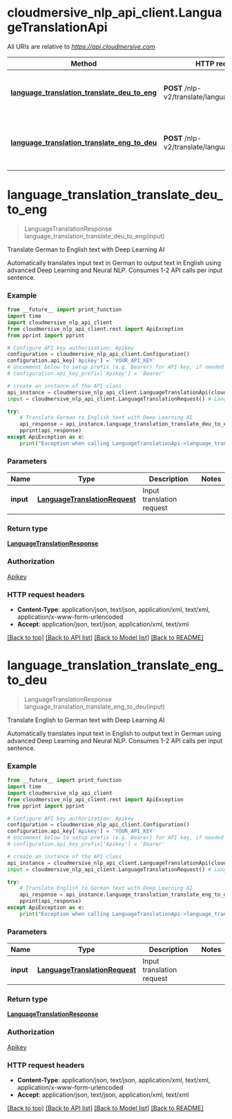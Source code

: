 # cloudmersive_nlp_api_client.LanguageTranslationApi

All URIs are relative to *https://api.cloudmersive.com*

Method | HTTP request | Description
------------- | ------------- | -------------
[**language_translation_translate_deu_to_eng**](LanguageTranslationApi.md#language_translation_translate_deu_to_eng) | **POST** /nlp-v2/translate/language/deu/to/eng | Translate German to English text with Deep Learning AI
[**language_translation_translate_eng_to_deu**](LanguageTranslationApi.md#language_translation_translate_eng_to_deu) | **POST** /nlp-v2/translate/language/eng/to/deu | Translate English to German text with Deep Learning AI


# **language_translation_translate_deu_to_eng**
> LanguageTranslationResponse language_translation_translate_deu_to_eng(input)

Translate German to English text with Deep Learning AI

Automatically translates input text in German to output text in English using advanced Deep Learning and Neural NLP.  Consumes 1-2 API calls per input sentence.

### Example
```python
from __future__ import print_function
import time
import cloudmersive_nlp_api_client
from cloudmersive_nlp_api_client.rest import ApiException
from pprint import pprint

# Configure API key authorization: Apikey
configuration = cloudmersive_nlp_api_client.Configuration()
configuration.api_key['Apikey'] = 'YOUR_API_KEY'
# Uncomment below to setup prefix (e.g. Bearer) for API key, if needed
# configuration.api_key_prefix['Apikey'] = 'Bearer'

# create an instance of the API class
api_instance = cloudmersive_nlp_api_client.LanguageTranslationApi(cloudmersive_nlp_api_client.ApiClient(configuration))
input = cloudmersive_nlp_api_client.LanguageTranslationRequest() # LanguageTranslationRequest | Input translation request

try:
    # Translate German to English text with Deep Learning AI
    api_response = api_instance.language_translation_translate_deu_to_eng(input)
    pprint(api_response)
except ApiException as e:
    print("Exception when calling LanguageTranslationApi->language_translation_translate_deu_to_eng: %s\n" % e)
```

### Parameters

Name | Type | Description  | Notes
------------- | ------------- | ------------- | -------------
 **input** | [**LanguageTranslationRequest**](LanguageTranslationRequest.md)| Input translation request | 

### Return type

[**LanguageTranslationResponse**](LanguageTranslationResponse.md)

### Authorization

[Apikey](../README.md#Apikey)

### HTTP request headers

 - **Content-Type**: application/json, text/json, application/xml, text/xml, application/x-www-form-urlencoded
 - **Accept**: application/json, text/json, application/xml, text/xml

[[Back to top]](#) [[Back to API list]](../README.md#documentation-for-api-endpoints) [[Back to Model list]](../README.md#documentation-for-models) [[Back to README]](../README.md)

# **language_translation_translate_eng_to_deu**
> LanguageTranslationResponse language_translation_translate_eng_to_deu(input)

Translate English to German text with Deep Learning AI

Automatically translates input text in English to output text in German using advanced Deep Learning and Neural NLP.  Consumes 1-2 API calls per input sentence.

### Example
```python
from __future__ import print_function
import time
import cloudmersive_nlp_api_client
from cloudmersive_nlp_api_client.rest import ApiException
from pprint import pprint

# Configure API key authorization: Apikey
configuration = cloudmersive_nlp_api_client.Configuration()
configuration.api_key['Apikey'] = 'YOUR_API_KEY'
# Uncomment below to setup prefix (e.g. Bearer) for API key, if needed
# configuration.api_key_prefix['Apikey'] = 'Bearer'

# create an instance of the API class
api_instance = cloudmersive_nlp_api_client.LanguageTranslationApi(cloudmersive_nlp_api_client.ApiClient(configuration))
input = cloudmersive_nlp_api_client.LanguageTranslationRequest() # LanguageTranslationRequest | Input translation request

try:
    # Translate English to German text with Deep Learning AI
    api_response = api_instance.language_translation_translate_eng_to_deu(input)
    pprint(api_response)
except ApiException as e:
    print("Exception when calling LanguageTranslationApi->language_translation_translate_eng_to_deu: %s\n" % e)
```

### Parameters

Name | Type | Description  | Notes
------------- | ------------- | ------------- | -------------
 **input** | [**LanguageTranslationRequest**](LanguageTranslationRequest.md)| Input translation request | 

### Return type

[**LanguageTranslationResponse**](LanguageTranslationResponse.md)

### Authorization

[Apikey](../README.md#Apikey)

### HTTP request headers

 - **Content-Type**: application/json, text/json, application/xml, text/xml, application/x-www-form-urlencoded
 - **Accept**: application/json, text/json, application/xml, text/xml

[[Back to top]](#) [[Back to API list]](../README.md#documentation-for-api-endpoints) [[Back to Model list]](../README.md#documentation-for-models) [[Back to README]](../README.md)

